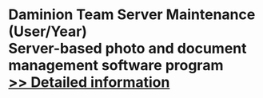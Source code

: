 # Daminion Team Server Maintenance (User/Year)<br />Server-based photo and document management software program<br />[>> Detailed information](https://secure.shareit.com/shareit/product.html?productid=300648668&affiliateid=200057808)